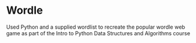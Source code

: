 # Wordle
Used Python and a supplied wordlist to recreate the popular wordle web game as part of the Intro to Python Data Structures and Algorithms course
